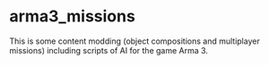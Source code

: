 # arma3_missions
This is some content modding (object compositions and multiplayer missions) including scripts of AI for the game Arma 3.

